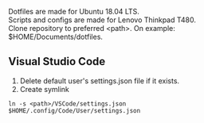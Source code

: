 Dotfiles are made for Ubuntu 18.04 LTS.
<br>
Scripts and configs are made for Lenovo Thinkpad T480.
<br>
Clone repository to preferred \<path\>. On example: $HOME/Documents/dotfiles.
## Visual Studio Code
1. Delete default user's settings.json file if it exists.
2. Create symlink
```
ln -s <path>/VSCode/settings.json $HOME/.config/Code/User/settings.json
```
